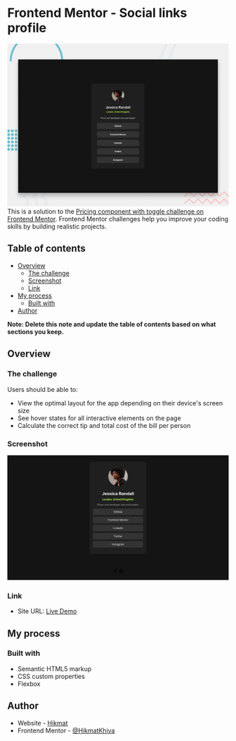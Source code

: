 # Frontend Mentor - Social links profile

![Design preview for the Social links profile coding challenge](./design/desktop-preview.jpg)
This is a solution to the [Pricing component with toggle challenge on Frontend Mentor](https://www.frontendmentor.io/challenges/pricing-component-with-toggle-8vPwRMIC). Frontend Mentor challenges help you improve your coding skills by building realistic projects.

## Table of contents

- [Overview](#overview)
  - [The challenge](#the-challenge)
  - [Screenshot](#screenshot)
  - [Link](#link)
- [My process](#my-process)
  - [Built with](#built-with)
- [Author](#author)

**Note: Delete this note and update the table of contents based on what sections you keep.**

## Overview

### The challenge

Users should be able to:

- View the optimal layout for the app depending on their device's screen size
- See hover states for all interactive elements on the page
- Calculate the correct tip and total cost of the bill per person

### Screenshot

![](./screenshot/screenshot.png)

### Link

- Site URL: [Live Demo](https://social-links-profile-solution.netlify.app/)

## My process

### Built with

- Semantic HTML5 markup
- CSS custom properties
- Flexbox

## Author

- Website - [Hikmat](https://www.hikmatbek.uz)
- Frontend Mentor - [@HikmatKhiva](https://www.frontendmentor.io/profile/HikmatKhiva)
